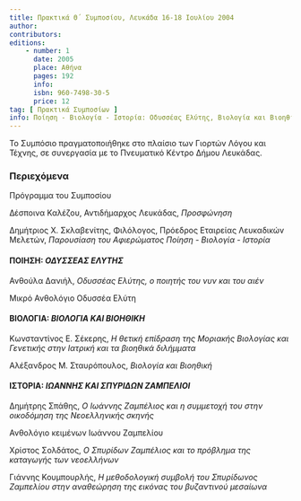 ```yaml
---
title: Πρακτικά Θ΄ Συμποσίου, Λευκάδα 16-18 Ιουλίου 2004
author: 
contributors: 
editions: 
    - number: 1
      date: 2005
      place: Αθήνα
      pages: 192
      info: 
      isbn: 960-7498-30-5
      price: 12
tag: [ Πρακτικά Συμποσίων ]
info: Ποίηση - Βιολογία - Ιστορία: Οδυσσέας Ελύτης, Βιολογία και Βιοηθική, Ιωάννης και Σπυρίδων Ζαμπέλιοι
---
```


Το Συμπόσιο πραγματοποιήθηκε στο πλαίσιο των Γιορτών Λόγου και Τέχνης, σε συνεργασία με το Πνευματικό Κέντρο Δήμου Λευκάδας.

### Περιεχόμενα

Πρόγραμμα του Συμποσίου

Δέσποινα Καλέζου, Αντιδήμαρχος Λευκάδας, *Προσφώνηση*

Δημήτριος Χ. Σκλαβενίτης, Φιλόλογος, Πρόεδρος Εταιρείας Λευκαδικών Μελετών, *Παρουσίαση του Αφιερώματος Ποίηση - Βιολογία - Ιστορία*

#### ΠΟΙΗΣΗ: *ΟΔΥΣΣΕΑΣ ΕΛΥΤΗΣ*

Ανθούλα Δανιήλ, *Οδυσσέας Ελύτης, ο ποιητής του νυν και του αιέν*

Μικρό Ανθολόγιο Oδυσσέα Ελύτη

#### ΒΙΟΛΟΓΙΑ: *ΒΙΟΛΟΓΙΑ ΚΑΙ ΒΙΟΗΘΙΚΗ*

Κωνσταντίνος Ε. Σέκερης, *Η θετική επίδραση της Μοριακής Βιολογίας και Γενετικής στην Ιατρική και τα βιοηθικά διλήμματα*

Αλέξανδρος Μ. Σταυρόπουλος, *Βιολογία και Βιοηθική*

#### ΙΣΤΟΡΙΑ: *ΙΩΑΝΝΗΣ ΚΑΙ ΣΠΥΡΙΔΩΝ ΖΑΜΠΕΛΙΟΙ*

Δημήτρης Σπάθης, *O Ιωάννης Ζαμπέλιος και η συμμετοχή του στην οικοδόμηση της Νεοελληνικής σκηνής*

Ανθολόγιο κειμένων Ιωάννου Ζαμπελίου

Χρίστος Σολδάτος, *Ο Σπυρίδων Ζαμπέλιος και το πρόβλημα της καταγωγής των νεοελλήνων*

Γιάννης Κουμπουρλής, *Η μεθοδολογική συμβολή του Σπυρίδωνος Ζαμπελίου στην αναθεώρηση της εικόνας του βυζαντινού μεσαίωνα*
